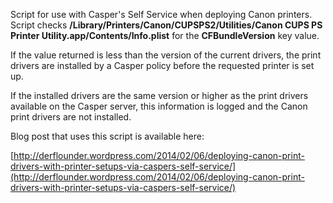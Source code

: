 Script for use with Casper's Self Service when deploying Canon printers. Script checks **/Library/Printers/Canon/CUPSPS2/Utilities/Canon CUPS PS Printer Utility.app/Contents/Info.plist** for the **CFBundleVersion** key value. 

If the value returned is less than the version of the current drivers, the print drivers are installed by a Casper policy before the requested printer is set up. 

If the installed drivers are the same version or higher as the print drivers available on the Casper server, this information is logged and the Canon print drivers are not installed.

Blog post that uses this script is available here:

[http://derflounder.wordpress.com/2014/02/06/deploying-canon-print-drivers-with-printer-setups-via-caspers-self-service/](http://derflounder.wordpress.com/2014/02/06/deploying-canon-print-drivers-with-printer-setups-via-caspers-self-service/)